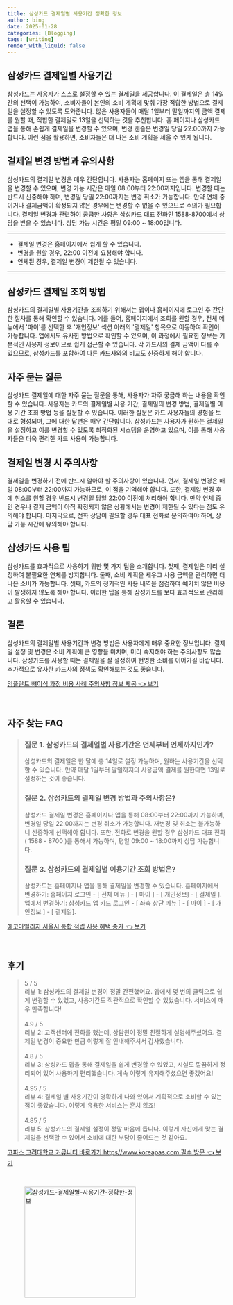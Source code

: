 ```yaml
---
title: 삼성카드 결제일별 사용기간 정확한 정보
author: bing
date: 2025-01-28
categories: [Blogging]
tags: [writing]
render_with_liquid: false
---
```



<h2 id='삼성카드_결제일별_사용기간'>삼성카드 결제일별 사용기간</h2>

<p>삼성카드는 사용자가 스스로 설정할 수 있는 결제일을 제공합니다. 이 결제일은 총 14일간의 선택이 가능하여, 소비자들이 본인의 소비 계획에 맞춰 가장 적합한 방법으로 결제일을 설정할 수 있도록 도와줍니다. 많은 사용자들이 매달 1일부터 말일까지의 금액 결제를 원할 때, 적합한 결제일로 13일을 선택하는 것을 추천합니다. 홈 페이지나 삼성카드 앱을 통해 손쉽게 결제일을 변경할 수 있으며, 변경 캔슬은 변경일 당일 22:00까지 가능합니다. 이런 점을 활용하면, 소비자들은 더 나은 소비 계획을 세울 수 있게 됩니다.</p>

<h2 id='결제일_변경_방법과_유의사항'>결제일 변경 방법과 유의사항</h2>

<p>삼성카드의 결제일 변경은 매우 간단합니다. 사용자는 홈페이지 또는 앱을 통해 결제일을 변경할 수 있으며, 변경 가능 시간은 매일 08:00부터 22:00까지입니다. 변경할 때는 반드시 신중해야 하며, 변경일 당일 22:00까지는 변경 취소가 가능합니다. 만약 연체 중이거나 결제금액이 확정되지 않은 경우에는 변경할 수 없을 수 있으므로 주의가 필요합니다. 결제일 변경과 관련하여 궁금한 사항은 삼성카드 대표 전화인 1588-8700에서 상담을 받을 수 있습니다. 상담 가능 시간은 평일 09:00 ~ 18:00입니다.</p>

<hr />

<ul>
    <li>결제일 변경은 홈페이지에서 쉽게 할 수 있습니다.</li>
    <li>변경을 원할 경우, 22:00 이전에 요청해야 합니다.</li>
    <li>연체된 경우, 결제일 변경이 제한될 수 있습니다.</li>
</ul>

<hr />

<h2 id='삼성카드_결제일_조회_방법'>삼성카드 결제일 조회 방법</h2>

<p>삼성카드의 결제일별 사용기간을 조회하기 위해서는 앱이나 홈페이지에 로그인 후 간단한 절차를 통해 확인할 수 있습니다. 예를 들어, 홈페이지에서 조회를 원할 경우, 전체 메뉴에서 '마이'를 선택한 후 '개인정보' 섹션 아래의 '결제일' 항목으로 이동하여 확인이 가능합니다. 앱에서도 유사한 방법으로 확인할 수 있으며, 이 과정에서 필요한 정보는 기본적인 사용자 정보이므로 쉽게 접근할 수 있습니다. 각 카드사의 결제 금액이 다를 수 있으므로, 삼성카드를 포함하여 다른 카드사와의 비교도 신중하게 해야 합니다.</p>

<h2 id='자주_묻는_질문'>자주 묻는 질문</h2>

<p>삼성카드 결제일에 대한 자주 묻는 질문을 통해, 사용자가 자주 궁금해 하는 내용을 확인할 수 있습니다. 사용자는 카드의 결제일별 사용 기간, 결제일의 변경 방법, 결제일별 이용 기간 조회 방법 등을 질문할 수 있습니다. 이러한 질문은 카드 사용자들의 경험을 토대로 형성되며, 그에 대한 답변은 매우 간단합니다. 삼성카드는 사용자가 원하는 결제일을 설정하고 이를 변경할 수 있도록 최적화된 시스템을 운영하고 있으며, 이를 통해 사용자들은 더욱 편리한 카드 사용이 가능합니다.</p>

<h2 id='결제일_변경_시_주의사항'>결제일 변경 시 주의사항</h2>

<p>결제일을 변경하기 전에 반드시 알아야 할 주의사항이 있습니다. 먼저, 결제일 변경은 매일 08:00부터 22:00까지 가능하므로, 이 점을 기억해야 합니다. 또한, 결제일 변경 후에 취소를 원할 경우 반드시 변경일 당일 22:00 이전에 처리해야 합니다. 만약 연체 중인 경우나 결제 금액이 아직 확정되지 않은 상황에서는 변경이 제한될 수 있다는 점도 유의해야 합니다. 마지막으로, 전화 상담이 필요할 경우 대표 전화로 문의하여야 하며, 상담 가능 시간에 유의해야 합니다.</p>

<h2 id='삼성카드_사용_팁'>삼성카드 사용 팁</h2>

<p>삼성카드를 효과적으로 사용하기 위한 몇 가지 팁을 소개합니다. 첫째, 결제일은 미리 설정하여 불필요한 연체를 방지합니다. 둘째, 소비 계획을 세우고 사용 금액을 관리하면 더 나은 소비가 가능합니다. 셋째, 카드의 정기적인 사용 내역을 점검하여 예기치 않은 비용이 발생하지 않도록 해야 합니다. 이러한 팁을 통해 삼성카드를 보다 효과적으로 관리하고 활용할 수 있습니다.</p>

<h2 id='결론'>결론</h2>

<p>삼성카드의 결제일별 사용기간과 변경 방법은 사용자에게 매우 중요한 정보입니다. 결제일 설정 및 변경은 소비 계획에 큰 영향을 미치며, 미리 숙지해야 하는 주의사항도 많습니다. 삼성카드를 사용할 때는 결제일을 잘 설정하여 현명한 소비를 이어가길 바랍니다. 추가적으로 유사한 카드사의 정책도 확인해보는 것도 좋습니다.</p>


<p><a class="click-button" title="임플란트 뼈이식 과정 비용 사례 주의사항 정보 제공" href="https://blackassets.github.io/posts/%EC%9E%84%ED%94%8C%EB%9E%80%ED%8A%B8-%EB%BC%88%EC%9D%B4%EC%8B%9D-%EA%B3%BC%EC%A0%95-%EB%B9%84%EC%9A%A9-%EC%82%AC%EB%A1%80-%EC%A3%BC%EC%9D%98%EC%82%AC%ED%95%AD-%EC%A0%95%EB%B3%B4-%EC%A0%9C%EA%B3%B5/" rel="dofollow">임플란트 뼈이식 과정 비용 사례 주의사항 정보 제공 👈 보기</a></p><br>
<h2 id='자주_찾는_FAQ'>자주 찾는 FAQ</h2>
<div itemscope="" itemtype="https://schema.org/FAQPage"> 
<blockquote> 
<div itemscope="" itemprop="mainEntity" itemtype="https://schema.org/Question"> 
<h3 itemprop="name">질문 1. 삼성카드의 결제일별 사용기간은 언제부터 언제까지인가?</h3> 
<div itemscope="" itemprop="acceptedAnswer" itemtype="https://schema.org/Answer"> 
<span itemprop="text"> 
<p>삼성카드의 결제일은 한 달에 총 14일로 설정 가능하며, 원하는 사용기간을 선택할 수 있습니다. 만약 매달 1일부터 말일까지의 사용금액 결제를 원한다면 13일로 설정하는 것이 좋습니다.</p> 
</span> 
</div> 
</div> 

<div itemscope="" itemprop="mainEntity" itemtype="https://schema.org/Question"> 
<h3 itemprop="name">질문 2. 삼성카드의 결제일 변경 방법과 주의사항은?</h3> 
<div itemscope="" itemprop="acceptedAnswer" itemtype="https://schema.org/Answer"> 
<span itemprop="text"> 
<p>삼성카드 결제일 변경은 홈페이지나 앱을 통해 08:00부터 22:00까지 가능하며, 변경일 당일 22:00까지는 변경 취소가 가능합니다. 재변경 및 취소는 불가능하니 신중하게 선택해야 합니다. 또한, 전화로 변경을 원할 경우 삼성카드 대표 전화 ( 1588 - 8700 )를 통해서 가능하며, 평일 09:00 ~ 18:00까지 상담 가능합니다.</p> 
</span> 
</div> 
</div> 

<div itemscope="" itemprop="mainEntity" itemtype="https://schema.org/Question"> 
<h3 itemprop="name">질문 3. 삼성카드의 결제일별 이용기간 조회 방법은?</h3> 
<div itemscope="" itemprop="acceptedAnswer" itemtype="https://schema.org/Answer"> 
<span itemprop="text"> 
<p>삼성카드는 홈페이지나 앱을 통해 결제일을 변경할 수 있습니다. 홈페이지에서 변경하기: 홈페이지 로그인 - [ 전체 메뉴 ] - [ 마이 ] - [ 개인정보] - [ 결제일 ]. 앱에서 변경하기: 삼성카드 앱 카드 로그인 - [ 좌측 상단 메뉴 ] - [ 마이 ] - [ 개인정보 ] - [ 결제일].</p> 
</span> 
</div> 
</div> 
</blockquote> 
</div>
<p><a class="click-button" title="에코마일리지 서울시 통합 적립 사용 혜택 증가" href="https://blackassets.github.io/posts/%EC%97%90%EC%BD%94%EB%A7%88%EC%9D%BC%EB%A6%AC%EC%A7%80-%EC%84%9C%EC%9A%B8%EC%8B%9C-%ED%86%B5%ED%95%A9-%EC%A0%81%EB%A6%BD-%EC%82%AC%EC%9A%A9-%ED%98%9C%ED%83%9D-%EC%A6%9D%EA%B0%80/" rel="dofollow">에코마일리지 서울시 통합 적립 사용 혜택 증가 👈 보기</a></p><br>
<h2 id='후기'>후기</h2>
<div itemscope itemtype="https://schema.org/Product">
  <blockquote>
  <div itemprop="review" itemscope itemtype="https://schema.org/Review">
      <div itemprop="reviewRating" itemscope itemtype="https://schema.org/Rating"> <span itemprop="ratingValue">5</span> / <span itemprop="bestRating">5</span> </div>
      <span itemprop="reviewBody">리뷰 1: 삼성카드의 결제일 변경이 정말 간편했어요. 앱에서 몇 번의 클릭으로 쉽게 변경할 수 있었고, 사용기간도 직관적으로 확인할 수 있었습니다. 서비스에 매우 만족합니다!</span>
  </div>
  <br>
  <div itemprop="review" itemscope itemtype="https://schema.org/Review">
      <div itemprop="reviewRating" itemscope itemtype="https://schema.org/Rating"> <span itemprop="ratingValue">4.9</span> / <span itemprop="bestRating">5</span> </div>
      <span itemprop="reviewBody">리뷰 2: 고객센터에 전화를 했는데, 상담원이 정말 친절하게 설명해주셨어요. 결제일 변경이 중요한 만큼 이렇게 잘 안내해주셔서 감사했습니다.</span>
  </div>
  <br>
  <div itemprop="review" itemscope itemtype="https://schema.org/Review">
      <div itemprop="reviewRating" itemscope itemtype="https://schema.org/Rating"> <span itemprop="ratingValue">4.8</span> / <span itemprop="bestRating">5</span> </div>
      <span itemprop="reviewBody">리뷰 3: 삼성카드 앱을 통해 결제일을 쉽게 변경할 수 있었고, 시설도 깔끔하게 정리되어 있어 사용하기 편리했습니다. 계속 이렇게 유지해주셨으면 좋겠어요!</span>
  </div>
  <br>
  <div itemprop="review" itemscope itemtype="https://schema.org/Review">
      <div itemprop="reviewRating" itemscope itemtype="https://schema.org/Rating"> <span itemprop="ratingValue">4.95</span> / <span itemprop="bestRating">5</span> </div>
      <span itemprop="reviewBody">리뷰 4: 결제일 별 사용기간이 명확하게 나와 있어서 계획적으로 소비할 수 있는 점이 좋았습니다. 이렇게 유용한 서비스는 흔치 않죠!</span>
  </div>
  <br>
  <div itemprop="review" itemscope itemtype="https://schema.org/Review">
      <div itemprop="reviewRating" itemscope itemtype="https://schema.org/Rating"> <span itemprop="ratingValue">4.85</span> / <span itemprop="bestRating">5</span> </div>
      <span itemprop="reviewBody">리뷰 5: 삼성카드의 결제일 설정이 정말 마음에 듭니다. 이렇게 자신에게 맞는 결제일을 선택할 수 있어서 소비에 대한 부담이 줄어드는 것 같아요.</span>
  </div>
  </blockquote>
</div>
<p><a class="click-button" title="고파스 고려대학교 커뮤니티 바로가기 https//www.koreapas.com 필수 방문" href="https://blackassets.github.io/posts/%EA%B3%A0%ED%8C%8C%EC%8A%A4-%EA%B3%A0%EB%A0%A4%EB%8C%80%ED%95%99%EA%B5%90-%EC%BB%A4%EB%AE%A4%EB%8B%88%ED%8B%B0-%EB%B0%94%EB%A1%9C%EA%B0%80%EA%B8%B0-httpswww.koreapas.com-%ED%95%84%EC%88%98-%EB%B0%A9%EB%AC%B8/" rel="dofollow">고파스 고려대학교 커뮤니티 바로가기 https//www.koreapas.com 필수 방문 👈 보기</a></p><br>
<figure class="image"><img src="https://blackassets.github.io/assets/img/thumbnail/삼성카드-결제일별-사용기간-정확한-정보.webp" alt="삼성카드-결제일별-사용기간-정확한-정보" width="256" height="256"></figure>